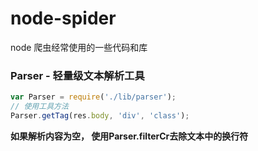 # node-spider
node 爬虫经常使用的一些代码和库
### Parser - 轻量级文本解析工具
```javascript
var Parser = require('./lib/parser');
// 使用工具方法
Parser.getTag(res.body, 'div', 'class');
```
**如果解析内容为空， 使用Parser.filterCr去除文本中的换行符**